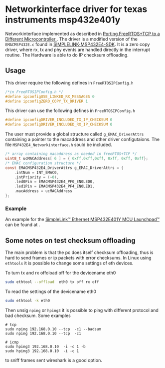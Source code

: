 # Networkinterface driver for texas instruments msp432e401y 

Networkinterface implemented as described in [Porting FreeRTOS+TCP to a Different Microcontroller ](https://www.freertos.org/FreeRTOS-Plus/FreeRTOS_Plus_TCP/Embedded_Ethernet_Porting.html). 
The driver is a modified version of the  `EMACMSP432E.c` found in [SIMPLELINK-MSP432E4-SDK](https://www.ti.com/tool/download/SIMPLELINK-MSP432E4-SDK).
It is a zero copy driver, where  rx, tx and phy  events are handled directly in the interrupt routine.
The Hardware is able to do IP checksum offloading.

## Usage

This driver require the following defines in `FreeRTOSIPConfig.h`

```c
/*in FreeRTOSIPConfig.h */
#define ipconfigUSE_LINKED_RX_MESSAGES 0
#define ipconfigZERO_COPY_TX_DRIVER 1
``` 

This driver can use the following defines in `FreeRTOSIPConfig.h`

```c
#define ipconfigDRIVER_INCLUDED_TX_IP_CHECKSUM 0
#define ipconfigDRIVER_INCLUDED_RX_IP_CHECKSUM 0
``` 

The user must provide a global structure called `g_EMAC_DriverAttrs` containing a pointer to the macaddress and other driver configutaions. The file `MSP432E4_Networkinterface.h` sould be included.
```c
/* array containing macaddress as needed in freeRTOS+TCP */
uint8_t ucMACAddress[ 6 ] = { 0xff,0xff,0xff, 0xff, 0xff, 0xff};
/* EMAC configuration structure */
const EMACMSP432E4_DriverAttrs g_EMAC_DriverAttrs = {
    .intNum = INT_EMAC0,
    .intPriority = (~0),
    .led0Pin = EMACMSP432E4_PF0_EN0LED0,
    .led1Pin = EMACMSP432E4_PF4_EN0LED1,
    .macAddress = ucMACAddress
};
``` 

### Example 
An example for the [SimpleLink™ Ethernet MSP432E401Y MCU Launchpad™](https://www.ti.com/tool/MSP-EXP432E401Y) can be found at []().


## Some notes on test checksum offloading
The main problem is that the pc does itself checksum offloading, thus is hard to send frames or ip packets with error checksums.
In Linux using `ethtools` it is possible to change some settings of eth devices.

To turn tx and rx offoload off for the devicename eth0
```bash 
sudo ethtool --offload  eth0 tx off rx off
```
To read the settings of the devicename eth0

```bash
sudo ethtool -k eth0  
```

Then unsig `nping` or `hping3` it is possible to ping with different protocol and bad checksum. Some examples
```
# tcp
sudo nping 192.168.0.10 --tcp  -c1 --badsum
sudo nping 192.168.0.10 --tcp  -c1 

# icmp
sudo hping3 192.168.0.10  -i -c 1 -b
sudo hping3 192.168.0.10  -i -c 1 

``` 
to sniff frames sent wireshark is a good option.
